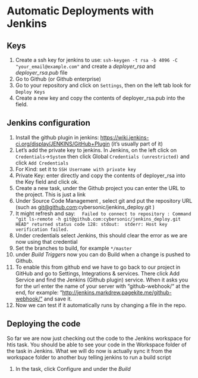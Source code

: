 # Automatic Deployments with Jenkins
## Keys

1.  Create a ssh key for jenkins to use:   `ssh-keygen -t rsa -b 4096 -C "your_email@example.com"` and create a *deployer_rsa* and *deployer_rsa.pub* file 
1. Go to Github (or Github enterprise)
1. Go to your repository and click on `Settings`, then on the left tab look for `Deploy Keys`
1.  Create a new key and copy the contents of deployer_rsa.pub into the field. 

## Jenkins configuration
1. Install the github plugin in jenkins: 	https://wiki.jenkins-ci.org/display/JENKINS/GitHub+Plugin (it’s usually part of it) 
1. Let’s add the private key to jenkins. In Jenkins, on the left click on `Credentials`->`System` then click Global `Credentials (unrestricted)` and click `Add Credentials`
1. For Kind: set it to `SSH Username with private key`
1. Private Key: enter directly and copy the contents of deployer_rsa into the Key field and click ok. 
1. Create a new task, under the Github project you can enter the URL to the project. This is just a link
1. Under Source Code Management , select git and put the repository URL (such as git@github.com:cybersonic/jenkins_deploy.git ) 
1. It might refresh and say: ` 
Failed to connect to repository : Command "git ls-remote -h git@github.com:cybersonic/jenkins_deploy.git HEAD" returned status code 128: stdout:  stderr: Host key verification failed. `
1. Under credentials select Jenkins, this should clear the error as we are now using that credential 
1. Set the branches to build, for example `*/master`
1. under *Build Triggers* now you can do Build when a change is pushed to Github. 
1. To enable this from github end we have to go back to our project in GitHub and go to Settings, Integrations & services. There click Add Service and find the Jenkins (Github plugin) service. When it asks you for the url enter the name of your server with “github-webhook/“ at the end, for example: “http://jenkins.markdrew.pagekite.me/github-webhook/“ and save it. 
1.  Now we can test if it automatically runs by changing a file in the repo. 

## Deploying the code
So far we are now just checking out the code to the Jenkins workspace for htis task. You should be able to see your code in the Workspace folder of the task in Jenkins. What we will do now is actually sync it from the workspace folder to another buy telling jenkins to run a build script

1. In the task, click Configure and under the *Build*
